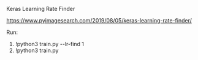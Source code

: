 Keras Learning Rate Finder

https://www.pyimagesearch.com/2019/08/05/keras-learning-rate-finder/

Run:
1. !python3 train.py --lr-find 1
2. !python3 train.py
